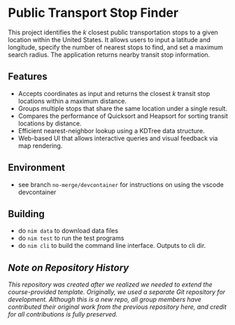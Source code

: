 # Public Transport Stop Finder

This project identifies the *k* closest public transportation stops to a given location within the United States. It allows users to input a latitude and longitude, specify the number of nearest stops to find, and set a maximum search radius. The application returns nearby transit stop information.

## Features

- Accepts coordinates as input and returns the closest *k* transit stop locations within a maximum distance.
- Groups multiple stops that share the same location under a single result.
- Compares the performance of Quicksort and Heapsort for sorting transit locations by distance.
- Efficient nearest-neighbor lookup using a KDTree data structure.
- Web-based UI that allows interactive queries and visual feedback via map rendering.

## Environment

- see branch `no-merge/devcontainer` for instructions on using the vscode devcontainer

## Building

- do `nim data` to download data files
- do `nim test` to run the test programs
- do `nim cli` to build the command line interface. Outputs to cli dir.

## *Note on Repository History*

*This repository was created after we realized we needed to extend the course-provided template. Originally, we used a separate Git repository for development. Although this is a new repo, all group members have contributed their original work from the previous repository here, and credit for all contributions is fully preserved.*
